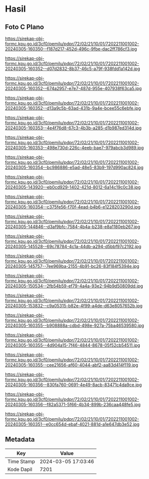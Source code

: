 # Hasil

## Foto C Plano

https://sirekap-obj-formc.kpu.go.id/3cf0/pemilu/pdpr/72/02/21/10/01/7202211001002-20240305-160350--f187d217-452d-496c-9fbe-dac2ff786cf3.jpg

https://sirekap-obj-formc.kpu.go.id/3cf0/pemilu/pdpr/72/02/21/10/01/7202211001002-20240305-160352--d07d2832-8b37-46c5-a79f-938fdd1a142d.jpg

https://sirekap-obj-formc.kpu.go.id/3cf0/pemilu/pdpr/72/02/21/10/01/7202211001002-20240305-160352--674a2957-e7e7-487d-955e-407938f63ca5.jpg

https://sirekap-obj-formc.kpu.go.id/3cf0/pemilu/pdpr/72/02/21/10/01/7202211001002-20240305-160352--d13a9c5b-63ad-431b-9a4e-bcee55c6ebfe.jpg

https://sirekap-obj-formc.kpu.go.id/3cf0/pemilu/pdpr/72/02/21/10/01/7202211001002-20240305-160353--4e4f76d8-67c3-4b3b-a285-d1b987ed314d.jpg

https://sirekap-obj-formc.kpu.go.id/3cf0/pemilu/pdpr/72/02/21/10/01/7202211001002-20240305-160353--498e730d-226c-4eeb-bae7-979abcb3d989.jpg

https://sirekap-obj-formc.kpu.go.id/3cf0/pemilu/pdpr/72/02/21/10/01/7202211001002-20240305-160354--bc986886-e5ad-48e5-83b9-197d990ac824.jpg

https://sirekap-obj-formc.kpu.go.id/3cf0/pemilu/pdpr/72/02/21/10/01/7202211001002-20240305-143920--eb0cd929-1402-421d-8012-6a14c19c0c38.jpg

https://sirekap-obj-formc.kpu.go.id/3cf0/pemilu/pdpr/72/02/21/10/01/7202211001002-20240305-160354--c375fe56-f70f-4ead-b4b6-e1228203290d.jpg

https://sirekap-obj-formc.kpu.go.id/3cf0/pemilu/pdpr/72/02/21/10/01/7202211001002-20240305-144846--d3af9bfc-7584-4b4a-b238-e8a1180eb267.jpg

https://sirekap-obj-formc.kpu.go.id/3cf0/pemilu/pdpr/72/02/21/10/01/7202211001002-20240305-145528--69c78784-4c1a-44db-a294-d5bbf97c2192.jpg

https://sirekap-obj-formc.kpu.go.id/3cf0/pemilu/pdpr/72/02/21/10/01/7202211001002-20240305-145757--7ee969ba-2155-4b91-bc26-83f184f5394e.jpg

https://sirekap-obj-formc.kpu.go.id/3cf0/pemilu/pdpr/72/02/21/10/01/7202211001002-20240305-150534--2fb54b59-ef79-4a4a-93e2-94b9d50809dd.jpg

https://sirekap-obj-formc.kpu.go.id/3cf0/pemilu/pdpr/72/02/21/10/01/7202211001002-20240305-153832--c9a05315-b82e-4f99-a4de-d63e8057652b.jpg

https://sirekap-obj-formc.kpu.go.id/3cf0/pemilu/pdpr/72/02/21/10/01/7202211001002-20240305-160355--b908888a-cdbd-498e-927a-75ba46539580.jpg

https://sirekap-obj-formc.kpu.go.id/3cf0/pemilu/pdpr/72/02/21/10/01/7202211001002-20240305-160355--4d904a15-7f46-4844-8678-05f52cb54511.jpg

https://sirekap-obj-formc.kpu.go.id/3cf0/pemilu/pdpr/72/02/21/10/01/7202211001002-20240305-160355--cee21656-af60-4044-abf2-aa83d414f119.jpg

https://sirekap-obj-formc.kpu.go.id/3cf0/pemilu/pdpr/72/02/21/10/01/7202211001002-20240305-160356--830fa760-0691-4e49-8acb-83471c4da9ce.jpg

https://sirekap-obj-formc.kpu.go.id/3cf0/pemilu/pdpr/72/02/21/10/01/7202211001002-20240305-160356--f82a5371-5f66-4b34-899b-236caa448fe5.jpg

https://sirekap-obj-formc.kpu.go.id/3cf0/pemilu/pdpr/72/02/21/10/01/7202211001002-20240305-160351--e0cc654d-ebaf-4021-881d-a1e647db3e52.jpg


## Metadata

| Key        | Value               |
| ---------- | ------------------- |
| Time Stamp | 2024-03-05 17:03:46 |
| Kode Dapil | 7201                |



